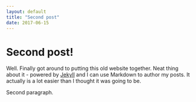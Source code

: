 ```yaml
---
layout: default
title: "Second post"
date: 2017-06-15
---
```


# Second post!

Well. Finally got around to putting this old website together. 
Neat thing about it - powered by [Jekyll](http://jekyllrb.com) and I can use Markdown to author my posts. 
It actually is a lot easier than I thought it was going to be.

Second paragraph.
